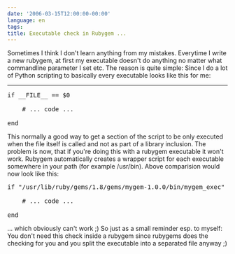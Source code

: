 ```yaml
---
date: '2006-03-15T12:00:00-00:00'
language: en
tags:
title: Executable check in Rubygem ...
---
```



Sometimes I think I don't learn anything from my mistakes. Everytime I write a new rubygem, at first my executable doesn't do anything no matter what commandline parameter I set etc. The reason is quite simple: Since I do a lot of Python scripting to basically every executable looks like this for me:

-------------------------------



<pre class="code">if __FILE__ == $0

	# ... code ...

end</pre>



This normally a good way to get a section of the script to be only executed when the file itself is called and not as part of a library inclusion. The problem is now, that if you're doing this with a rubygem executable it won't work. Rubygem automatically creates a wrapper script for each executable somewhere in your path (for example /usr/bin). Above comparision would now look like this:



<pre class="code">if "/usr/lib/ruby/gems/1.8/gems/mygem-1.0.0/bin/mygem_exec" == "/usr/bin/mygem_exec"

	# ... code ...

end</pre>



... which obviously can't work ;) So just as a small reminder esp. to myself: You don't need this check inside a rubygem since rubygems does the checking for you and you split the executable into a separated file anyway ;)